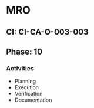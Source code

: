 # MRO

## CI: CI-CA-O-003-003
## Phase: 10

### Activities
- Planning
- Execution
- Verification
- Documentation
